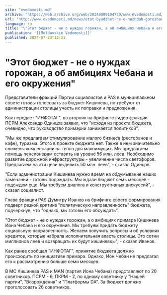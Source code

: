 ```yaml
---
site: "evedomosti.md"
archive: "https://web.archive.org/web/20240809104730/www.evedomosti.md/news/etot-byudzhet-ne-o-nuzhdah-gorozhan-ob-ambiciyah-chebana-i-e"
url: "http://www.evedomosti.md/news/etot-byudzhet-ne-o-nuzhdah-gorozhan-ob-ambiciyah-chebana-i-e"
language: ru
title: "\"Этот бюджет - не о нуждах горожан, а об амбициях Чебана и его окружения\""
publication: '[[Moldavskie Vedomosti]]'
published: 2024-07-23T12:21
---
```


# "Этот бюджет - не о нуждах горожан, а об амбициях Чебана и его окружения"

Представители фракций Партии социалистов и PAS в муниципальном совете готовы голосовать за бюджет Кишинева, но требуют от администрации столицы учесть их поправки и предложения.

Как передает "ИНФОТАГ", во вторник на брифинге лидер фракции ПСРМ Александр Одинцов заявил, что "исходя из проекта бюджета, очевидно, что руководство примэрии занимается политикой".

"Мы же предлагаем стимулирование малого бизнеса (ресторанов и кафе), туризма. Этого в проекте бюджета нет. Также в нем значительно снижены компенсации на тепло для малоимущих. Мы предлагаем помощь пенсионерам оставить на уровне 56 млн. леев. Необходимо развитие дорожной инфраструктуры - увеличение числа светофоров. Предлагаем на эти цели выделить 50 млн. леев", - сказал Одинцов.

"Если администрации Кишинева нужно время на обдумывание наших замечаний - готовы подождать. Мы ждали бюджет семь месяцев - подождем еще. Мы требуем диалога и конструктивных дискуссий", - сказал социалист.

Глава фракции PAS Думитру Иванов на брифинге своего формирования подверг резкой критике "политическую направленность" бюджета, подчеркнув, что "однако, мы готовы его обсуждать".

"Этот бюджет - не о нуждах горожан, а о амбициях примара Кишинева Иона Чебана и его окружения. Мы требуем придать бюджету социальную направленность. Желаем получить вопросы и об условиях кредитов, которые набрала исполнительная власть столицы. Это сотни миллионов леев и возвращать их будут кишиневцы", - сказал Иванов.

Как ранее сообщал "ИНФОТАГ", принятие бюджета должно происходить по инициативе примара. Однако, Ион Чебан не предлагал его к рассмотрению больше семи месяцев.

В МС Кишинева PAS и MAN (партия Иона Чебана) представляют по 20 советников. ПСРМ - 6, ПКРМ - 2, по одному советнику у "Нашей партии", "Возрождения" и "Платформы DA". За бюджет должно проголосовать 26 советников.